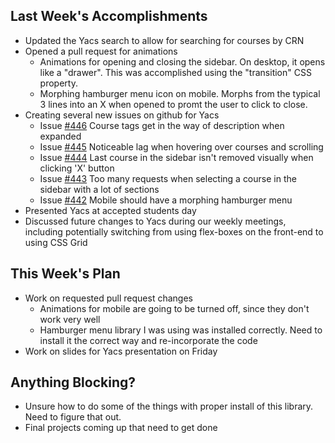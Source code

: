 ## Last Week's Accomplishments

- Updated the Yacs search to allow for searching for courses by CRN
- Opened a pull request for animations
  - Animations for opening and closing the sidebar. On desktop, it opens like a "drawer". This was accomplished using the "transition" CSS property.
  - Morphing hamburger menu icon on mobile. Morphs from the typical 3 lines into an X when opened to promt the user to click to close.
- Creating several new issues on github for Yacs
  - Issue [#446](https://github.com/YACS-RCOS/yacs/issues/446) Course tags get in the way of description when expanded
  - Issue [#445](https://github.com/YACS-RCOS/yacs/issues/445) Noticeable lag when hovering over courses and scrolling
  - Issue [#444](https://github.com/YACS-RCOS/yacs/issues/444) Last course in the sidebar isn't removed visually when clicking 'X' button
  - Issue [#443](https://github.com/YACS-RCOS/yacs/issues/443) Too many requests when selecting a course in the sidebar with a lot of sections
  - Issue [#442](https://github.com/YACS-RCOS/yacs/issues/442) Mobile should have a morphing hamburger menu
- Presented Yacs at accepted students day
- Discussed future changes to Yacs during our weekly meetings, including potentially switching from using flex-boxes on the front-end to using CSS Grid
## This Week's Plan
- Work on requested pull request changes
  - Animations for mobile are going to be turned off, since they don't work very well
  - Hamburger menu library I was using was installed correctly. Need to install it the correct way and re-incorporate the code
- Work on slides for Yacs presentation on Friday
## Anything Blocking?
- Unsure how to do some of the things with proper install of this library. Need to figure that out.
- Final projects coming up that need to get done
